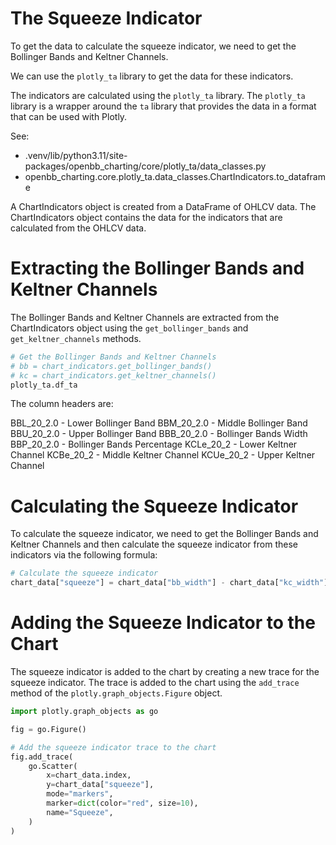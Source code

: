 # The Squeeze Indicator

To get the data to calculate the squeeze indicator, we need to get the Bollinger Bands and Keltner Channels.

We can use the `plotly_ta` library to get the data for these indicators.

The indicators are calculated using the `plotly_ta` library. The `plotly_ta` library is a wrapper around the `ta`
library that provides the data in a format that can be used with Plotly.

See:

- .venv/lib/python3.11/site-packages/openbb_charting/core/plotly_ta/data_classes.py
- openbb_charting.core.plotly_ta.data_classes.ChartIndicators.to_dataframe

A ChartIndicators object is created from a DataFrame of OHLCV data. The ChartIndicators object contains the data for the
indicators that are calculated from the OHLCV data.

# Extracting the Bollinger Bands and Keltner Channels

The Bollinger Bands and Keltner Channels are extracted from the ChartIndicators object using the `get_bollinger_bands`
and `get_keltner_channels` methods.

```python
# Get the Bollinger Bands and Keltner Channels
# bb = chart_indicators.get_bollinger_bands()
# kc = chart_indicators.get_keltner_channels()
plotly_ta.df_ta
```

The column headers are:

BBL_20_2.0 - Lower Bollinger Band BBM_20_2.0 - Middle Bollinger Band BBU_20_2.0 - Upper Bollinger Band BBB_20_2.0 -
Bollinger Bands Width BBP_20_2.0 - Bollinger Bands Percentage KCLe_20_2 - Lower Keltner Channel KCBe_20_2 - Middle
Keltner Channel KCUe_20_2 - Upper Keltner Channel

# Calculating the Squeeze Indicator

To calculate the squeeze indicator, we need to get the Bollinger Bands and Keltner Channels and then calculate the
squeeze indicator from these indicators via the following formula:

```python
# Calculate the squeeze indicator
chart_data["squeeze"] = chart_data["bb_width"] - chart_data["kc_width"]
```

# Adding the Squeeze Indicator to the Chart

The squeeze indicator is added to the chart by creating a new trace for the squeeze indicator. The trace is added to the
chart using the `add_trace` method of the `plotly.graph_objects.Figure` object.

```python
import plotly.graph_objects as go

fig = go.Figure()

# Add the squeeze indicator trace to the chart
fig.add_trace(
    go.Scatter(
        x=chart_data.index,
        y=chart_data["squeeze"],
        mode="markers",
        marker=dict(color="red", size=10),
        name="Squeeze",
    )
)
```
